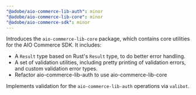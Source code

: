 ```yaml
---
"@adobe/aio-commerce-lib-auth": minor
"@adobe/aio-commerce-lib-core": minor
"@adobe/aio-commerce-sdk": minor
---
```


Introduces the `aio-commerce-lib-core` package, which contains core utilities for the AIO Commerce SDK. It includes:

- A `Result` type based on Rust's `Result` type, to do better error handling.
- A set of validation utilities, including pretty printing of validation errors, and custom validation error types.
- Refactor aio-commerce-lib-auth to use aio-commerce-lib-core

Implements validation for the `aio-commerce-lib-auth` operations via `valibot`.
